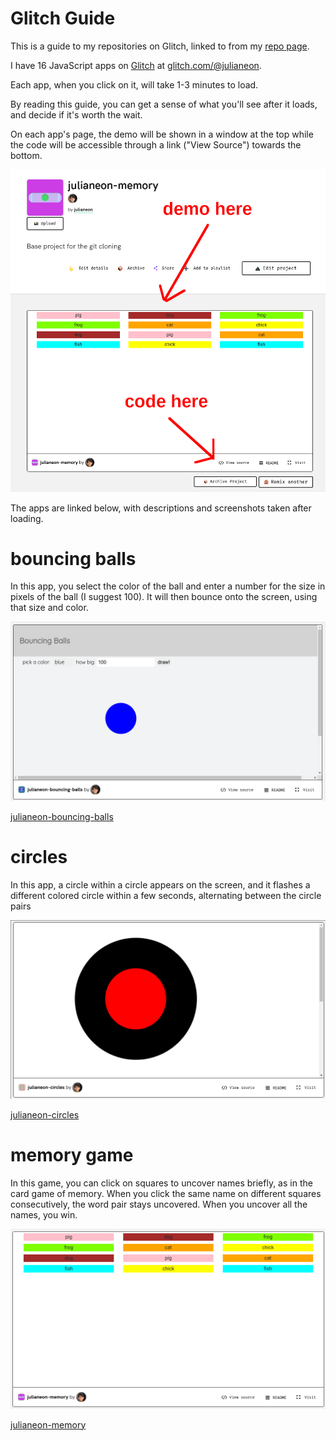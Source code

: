 # Glitch Guide

This is a guide to my repositories on Glitch, linked to from my [repo page](./repo_guide.md). 

I have 16 JavaScript apps on [Glitch](https://glitch.com) at [glitch.com/@julianeon](https://glitch.com/@julianeon). 

Each app, when you click on it, will take 1-3 minutes to load. 

By reading this guide, you can get a sense of what you'll see after it loads, and decide if it's worth the wait.

On each app's page, the demo will be shown in a window at the top while the code will be accessible through a link ("View Source") towards the bottom.

![glitch instructions](./glitch_instructions.png)


The apps are linked below, with descriptions and screenshots taken after loading.

# bouncing balls 

In this app, you select the color of the ball and enter a number for the size in pixels of the ball (I suggest 100). It will then bounce onto the screen, using that size and color.

![glitch ball game screenshot](./glitch_bouncing_balls.png)

[julianeon-bouncing-balls](https://glitch.com/~julianeon-bouncing-balls)

# circles

In this app, a circle within a circle appears on the screen, and it flashes a different colored circle within a few seconds, alternating between the circle pairs

![glitch circle screenshot](./glitch_circles.png)

[julianeon-circles](https://glitch.com/~julianeon-circles)

# memory game

In this game, you can click on squares to uncover names briefly, as in the card game of memory. When you click the same name on different squares consecutively, the word pair stays uncovered. When you uncover all the names, you win.

![glitch memory game screenshot](./glitch_memory.png)

[julianeon-memory](https://glitch.com/~julianeon-memory)



